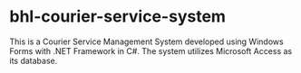 # bhl-courier-service-system

This is a Courier Service Management System developed using Windows Forms with .NET Framework in C#. The system utilizes Microsoft Access as its database.
